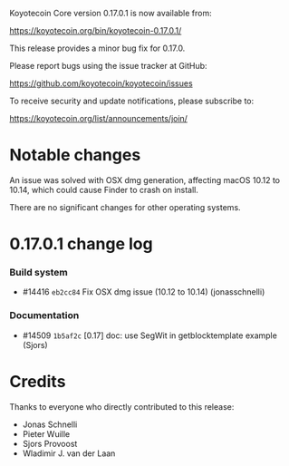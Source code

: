 Koyotecoin Core version 0.17.0.1 is now available from:

<https://koyotecoin.org/bin/koyotecoin-0.17.0.1/>

This release provides a minor bug fix for 0.17.0.

Please report bugs using the issue tracker at GitHub:

<https://github.com/koyotecoin/koyotecoin/issues>

To receive security and update notifications, please subscribe to:

<https://koyotecoin.org/list/announcements/join/>

# Notable changes

An issue was solved with OSX dmg generation, affecting macOS 10.12 to 10.14,
which could cause Finder to crash on install.

There are no significant changes for other operating systems.

# 0.17.0.1 change log

### Build system

- #14416 `eb2cc84` Fix OSX dmg issue (10.12 to 10.14) (jonasschnelli)

### Documentation

- #14509 `1b5af2c` [0.17] doc: use SegWit in getblocktemplate example (Sjors)

# Credits

Thanks to everyone who directly contributed to this release:

- Jonas Schnelli
- Pieter Wuille
- Sjors Provoost
- Wladimir J. van der Laan
